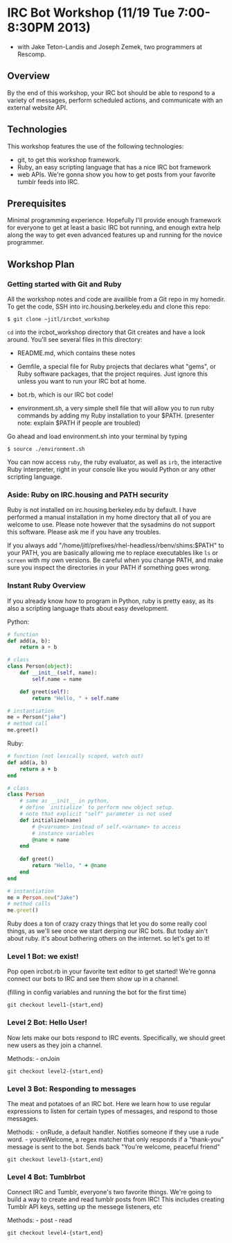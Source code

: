 # IRC Bot Workshop (11/19 Tue 7:00-8:30PM 2013)
- with Jake Teton-Landis and Joseph Zemek,
  two programmers at Rescomp.

## Overview

By the end of this workshop, your IRC bot should be able to respond to a
variety of messages, perform scheduled actions, and communicate with an
external website API.

## Technologies

This workshop features the use of the following technologies:

- git,      to get this workshop framework.
- Ruby,     an easy scripting language that has a nice IRC bot framework
- web APIs. We're gonna show you how to get posts from your favorite
            tumblr feeds into IRC.

## Prerequisites

Minimal programming experience. Hopefully I'll provide enough framework
for everyone to get at least a basic IRC bot running, and enough extra
help along the way to get even advanced features up and running for
the novice programmer.

## Workshop Plan

### Getting started with Git and Ruby

All the workshop notes and code are availible from a Git repo in my
homedir. To get the code, SSH into irc.housing.berkeley.edu and clone
this repo:

```shell
$ git clone ~jitl/ircbot_workshop
```
`cd` into the ircbot_workshop directory that Git creates and have a look
around. You'll see several files in this directory:

- README.md, which contains these notes

- Gemfile, a special file for Ruby projects that declares what "gems",
  or Ruby software packages, that the project requires. Just ignore this
  unless you want to run your IRC bot at home.

- bot.rb, which is our IRC bot code!

- environment.sh, a very simple shell file that will allow you to run
  ruby commands by adding my Ruby installation to your $PATH.
  (presenter note: explain $PATH if people are troubled)

Go ahead and load environment.sh into your terminal by typing
```shell
$ source ./environment.sh
```
You can now access `ruby`, the ruby evaluator, as well as `irb`, the
interactive Ruby interpreter, right in your console like you would
Python or any other scripting language.

### Aside: Ruby on IRC.housing and PATH security
Ruby is not installed on irc.housing.berkeley.edu by default. I have
performed a manual installation in my home directory that all of you are
welcome to use. Please note however that the sysadmins do not support
this software. Please ask me if you have any troubles.

If you always add "/home/jitl/prefixes/rhel-headless/rbenv/shims:$PATH"
to your PATH, you are basically allowing me to replace executables like
`ls` or `screen` with my own versions. Be careful when you change PATH,
and make sure you inspect the directories in your PATH if something goes
wrong.

### Instant Ruby Overview
If you already know how to program in Python, ruby is pretty easy, as
its also a scripting language thats about easy development.

Python:

```python
# function
def add(a, b):
    return a + b

# class
class Person(object):
    def __init__(self, name):
        self.name = name

    def greet(self):
        return "Hello, " + self.name

# instantiation
me = Person("jake")
# method call
me.greet()
```

Ruby:

```ruby
# function (not lexically scoped, watch out)
def add(a, b)
    return a + b
end

# class
class Person
    # same as __init__ in python,
    # define `initialize` to perform new object setup.
    # note that explicit "self" parameter is not used
    def initialize(name)
        # @<varname> instead of self.<varname> to access
        # instance variables
        @name = name 
    end
    
    def greet()
        return "Hello, " + @name
    end
end

# instantiation
me = Person.new("Jake")
# method calls
me.greet()
```

Ruby does a ton of crazy crazy things that let you do some really cool
things, as we'll see once we start derping our IRC bots. But today ain't
about ruby. it's about bothering others on the internet. so let's get to
it!

### Level 1 Bot: we exist!

Pop open ircbot.rb in your favorite text editor to get started!
We're gonna connect our bots to IRC and see them show up in a channel.

(filling in config variables and running the bot for the first time)

`git checkout level1-{start,end}`

### Level 2 Bot: Hello User!

Now lets make our bots respond to IRC events. Specifically, we should
greet new users as they join a channel.

Methods:
    - onJoin

`git checkout level2-{start,end}`

### Level 3 Bot: Responding to messages

The meat and potatoes of an IRC bot. Here we learn how to use regular
expressions to listen for certain types of messages, and respond to
those messages.

Methods:
    - onRude, a default handler. Notifies someone if they use a rude
      word.
    - youreWelcome, a regex matcher that only responds if a "thank-you"
      message is sent to the bot. Sends back "You're welcome, peaceful
      friend"

`git checkout level3-{start,end}`

### Level 4 Bot: Tumblrbot

Connect IRC and Tumblr, everyone's two favorite things. We're going to
build a way to create and read tumblr posts from IRC! This includes
creating Tumblr API keys, setting up the messege listeners, etc

Methods:
    - post
    - read

`git checkout level4-{start,end}`

